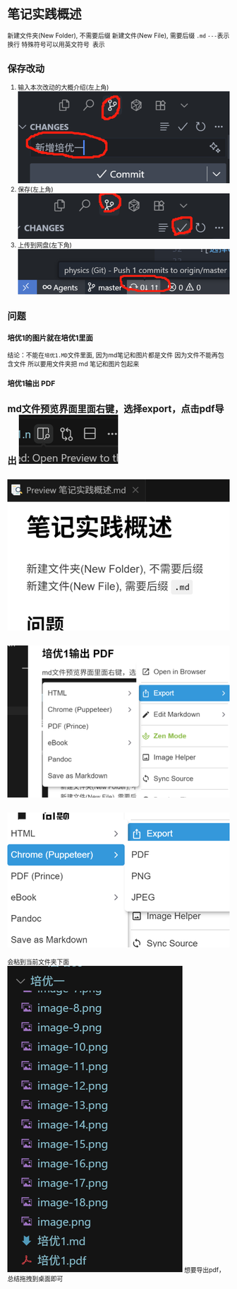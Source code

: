 # 笔记实践概述
新建文件夹(New Folder), 不需要后缀
新建文件(New File), 需要后缀 `.md`
`---`表示换行
特殊符号可以用英文符号` `表示

## 保存改动
1. 输入本次改动的大概介绍(左上角)
![1756815691647](1756815691647.png)
2. 保存(左上角)
![1756815547983](1756815547983.png)
3. 上传到网盘(左下角)
![alt text](image-5.png)

## 问题

### 培优1的图片就在培优1里面
结论：不能在`培优1.MD`文件里面, 因为md笔记和图片都是文件
因为文件不能再包含文件
所以要用文件夹把 md 笔记和图片包起来

### 培优1输出 PDF 
md文件预览界面里面右键，选择export，点击pdf导出
![点击预览界面](image.png)
---
![得到正确界面的样子](image-1.png)
---
![右键选择export，选择pdf导出](image-2.png)
---
![选择chrome里面的pdf](image-3.png)
---
会粘到当前文件夹下面
![alt text](image-4.png)
想要导出pdf，总结拖拽到桌面即可
